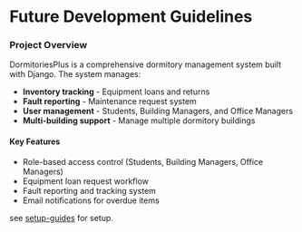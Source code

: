 # Future Development Guidelines

### Project Overview

DormitoriesPlus is a comprehensive dormitory management system built with Django. The system manages:

* **Inventory tracking** - Equipment loans and returns
* **Fault reporting** - Maintenance request system
* **User management** - Students, Building Managers, and Office Managers
* **Multi-building support** - Manage multiple dormitory buildings

#### Key Features

* Role-based access control (Students, Building Managers, Office Managers)
* Equipment loan request workflow
* Fault reporting and tracking system
* Email notifications for overdue items



see [setup-guides](../../setup-guides/ "mention") for setup.

